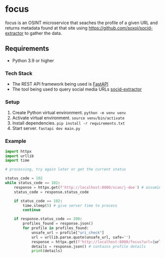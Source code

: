 # focus

focus is an OSINT microservice that seaches the profile of a given URL and returns metadata found at that site using https://github.com/soxoj/socid-extractor to gather the data.

## Requirements
- Python 3.9 or higher

### Tech Stack
- The REST API framework being used is [FastAPI](https://fastapi.tiangolo.com/)
- The tool being used to query social media URLs [socid-extractor](https://github.com/soxoj/socid-extractor)


### Setup
1. Create Python virtual environment. `python -m venv venv`
2. Activate virtual environment. `source venv/bin/activate`
3. Install dependencies. `pip install -r requirements.txt`
4. Start server. `fastapi dev main.py` 


### Example
```python
import httpx
import urllib
import time

# processing, try again later or get the current status

status_code = 102
while status_code == 102:
    response = httpx.get(f'http://localhost:8000/scan/j-doe') # assuming the server is running locally
    status_code = response.status_code

    if status_code == 102:
        time.sleep(5) # give server time to process
        continue

    if response.status_code == 200:
        profiles_found = response.json()
        for profile in profiles_found:
            unsafe_url = profile["uri_check"]
            url = urllib.parse.quote(unsafe_url, safe='')
            response = httpx.get(f'http://localhost:8000/focus?url={url}') # assuming the server is running locally
            details = response.json() # contains profile details
            print(details)
        
```